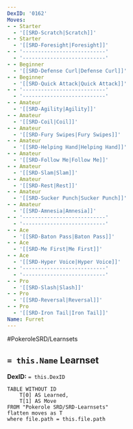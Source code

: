 ```yaml
---
DexID: '0162'
Moves:
- - Starter
  - '[[SRD-Scratch|Scratch]]'
- - Starter
  - '[[SRD-Foresight|Foresight]]'
- - '---------------------------'
  - '---------------------------'
- - Beginner
  - '[[SRD-Defense Curl|Defense Curl]]'
- - Beginner
  - '[[SRD-Quick Attack|Quick Attack]]'
- - '---------------------------'
  - '---------------------------'
- - Amateur
  - '[[SRD-Agility|Agility]]'
- - Amateur
  - '[[SRD-Coil|Coil]]'
- - Amateur
  - '[[SRD-Fury Swipes|Fury Swipes]]'
- - Amateur
  - '[[SRD-Helping Hand|Helping Hand]]'
- - Amateur
  - '[[SRD-Follow Me|Follow Me]]'
- - Amateur
  - '[[SRD-Slam|Slam]]'
- - Amateur
  - '[[SRD-Rest|Rest]]'
- - Amateur
  - '[[SRD-Sucker Punch|Sucker Punch]]'
- - Amateur
  - '[[SRD-Amnesia|Amnesia]]'
- - '---------------------------'
  - '---------------------------'
- - Ace
  - '[[SRD-Baton Pass|Baton Pass]]'
- - Ace
  - '[[SRD-Me First|Me First]]'
- - Ace
  - '[[SRD-Hyper Voice|Hyper Voice]]'
- - '---------------------------'
  - '---------------------------'
- - Pro
  - '[[SRD-Slash|Slash]]'
- - Pro
  - '[[SRD-Reversal|Reversal]]'
- - Pro
  - '[[SRD-Iron Tail|Iron Tail]]'
Name: Furret
---
```


#PokeroleSRD/Learnsets

## `= this.Name` Learnset

**DexID:** `= this.DexID`

```dataview
TABLE WITHOUT ID
    T[0] AS Learned,
    T[1] AS Move
FROM "Pokerole SRD/SRD-Learnsets"
flatten moves as T
where file.path = this.file.path
```
